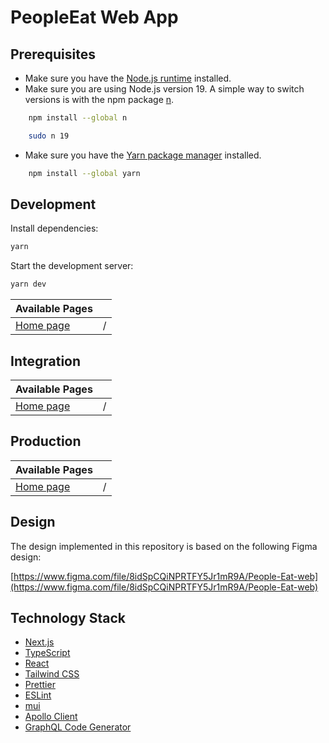 # PeopleEat Web App

## Prerequisites

- Make sure you have the [Node.js runtime](https://nodejs.org) installed.
- Make sure you are using Node.js version 19. A simple way to switch versions is with the npm package [n](https://www.npmjs.com/package/n).

```bash
    npm install --global n
```

```bash
    sudo n 19
```

- Make sure you have the [Yarn package manager](https://yarnpkg.com) installed.

```bash
    npm install --global yarn
```

## Development

Install dependencies:

```bash
yarn
```

Start the development server:

```bash
yarn dev
```

| Available Pages ||
| --- | --- |
| [Home page](http://localhost:3000) | / |

## Integration

| Available Pages ||
| --- | --- |
| [Home page](https://integration-people-eat.cem-yilmaz.de) | / |

## Production

| Available Pages ||
| --- | --- |
| [Home page](https://people-eat.cem-yilmaz.de) | / |

## Design

The design implemented in this repository is based on the following Figma design:

[https://www.figma.com/file/8idSpCQiNPRTFY5Jr1mR9A/People-Eat-web](https://www.figma.com/file/8idSpCQiNPRTFY5Jr1mR9A/People-Eat-web)

## Technology Stack

- [Next.js](https://nextjs.org)
- [TypeScript](https://www.typescriptlang.org)
- [React](https://reactjs.org)
- [Tailwind CSS](https://tailwindcss.com)
- [Prettier](https://prettier.io)
- [ESLint](https://eslint.org)
- [mui](https://mui.com)
- [Apollo Client](https://www.apollographql.com/docs/react)
- [GraphQL Code Generator](https://graphql-code-generator.com)
